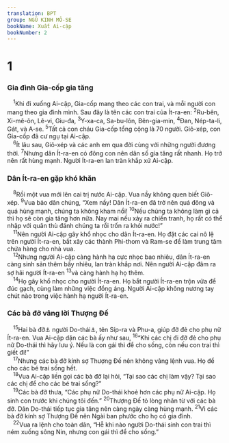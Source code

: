 ```yaml
---
translation: BPT
group: NGŨ KINH MÔ-SE
bookName: Xuất Ai-cập 
bookNumber: 2
---
```


<div class="title"><h1>1</h1><h3>Gia đình Gia-cốp gia tăng</h3></div>
<span class="verse xu_1_1"> <sup>1</sup>Khi đi xuống Ai-cập, Gia-cốp mang theo các con trai, và mỗi người con mang theo gia đình mình. Sau đây là tên các con trai của Ít-ra-en:</span>
<span class="verse xu_1_2"><sup>2</sup>Ru-bên, Xi-mê-ôn, Lê-vi, Giu-đa,</span>
<span class="verse xu_1_3"><sup>3</sup>Y-xa-ca, Sa-bu-lôn, Bên-gia-min,</span>
<span class="verse xu_1_4"><sup>4</sup>Đan, Nép-ta-li, Gát, và A-se.</span>
<span class="verse xu_1_5"><sup>5</sup>Tất cả con cháu Gia-cốp tổng cộng là 70 người. Giô-xép, con Gia-cốp đã cư ngụ tại Ai-cập.<br/></span>
<span class="verse xu_1_6"> <sup>6</sup>Ít lâu sau, Giô-xép và các anh em qua đời cùng với những người đương thời.</span>
<span class="verse xu_1_7"><sup>7</sup>Nhưng dân Ít-ra-en có đông con nên dân số gia tăng rất nhanh. Họ trở nên rất hùng mạnh. Người Ít-ra-en lan tràn khắp xứ Ai-cập.<br/></span>
<div class="title"><h3>Dân Ít-ra-en gặp khó khăn</h3></div>
<span class="verse xu_1_8"> <sup>8</sup>Rồi một vua mới lên cai trị nước Ai-cập. Vua nầy không quen biết Giô-xép.</span>
<span class="verse xu_1_9"><sup>9</sup>Vua bảo dân chúng, “Xem nầy! Dân Ít-ra-en đã trở nên quá đông và quá hùng mạnh, chúng ta không kham nổi!</span>
<span class="verse xu_1_10"><sup>10</sup>Nếu chúng ta không làm gì cả thì họ sẽ còn gia tăng hơn nữa. Nay mai nếu xảy ra chiến tranh, họ rất có thể nhập với quân thù đánh chúng ta rồi trốn ra khỏi nước!”<br/></span>
<span class="verse xu_1_11"> <sup>11</sup>Nên người Ai-cập gây khổ nhọc cho dân Ít-ra-en. Họ đặt các cai nô lệ trên người Ít-ra-en, bắt xây các thành Phi-thom và Ram-se để làm trung tâm chứa hàng cho nhà vua.<br/></span>
<span class="verse xu_1_12"> <sup>12</sup>Nhưng người Ai-cập càng hành hạ cực nhọc bao nhiêu, dân Ít-ra-en càng sinh sản thêm bấy nhiêu, lan tràn khắp nơi. Nên người Ai-cập đâm ra sợ hãi người Ít-ra-en</span>
<span class="verse xu_1_13"><sup>13</sup>và càng hành hạ họ thêm.<br/></span>
<span class="verse xu_1_14"> <sup>14</sup>Họ gây khổ nhọc cho người Ít-ra-en. Họ bắt người Ít-ra-en trộn vữa để đúc gạch, cùng làm những việc đồng áng. Người Ai-cập không nương tay chút nào trong việc hành hạ người Ít-ra-en.<br/></span>
<div class="title"><h3>Các bà đỡ vâng lời Thượng Đế</h3></div>
<span class="verse xu_1_15"> <sup>15</sup>Hai bà đỡ<a data-toggle="tooltip" data-placement="bottom" title="Hay “cô mụ.”">⚓</a> người Do-thái<a data-toggle="tooltip" data-placement="bottom" title="Còn gọi là Hê-bơ-rơ hay Ít-ra-en. Đây cũng có thể có nghĩa là “dòng dõi Ê-be” (xem Sáng 10:25-31) hay “dân tộc phía bên kia sông Ơ-phơ-rát.”">⚓</a>, tên Síp-ra và Phu-a, giúp đỡ đẻ cho phụ nữ Ít-ra-en. Vua Ai-cập dặn các bà ấy như sau,</span>
<span class="verse xu_1_16"><sup>16</sup>“Khi các chị đi đỡ đẻ cho phụ nữ Do-thái thì hãy lưu ý. Nếu là con gái thì để cho sống, còn nếu con trai thì giết đi!”<br/></span>
<span class="verse xu_1_17"> <sup>17</sup>Nhưng các bà đỡ kính sợ Thượng Đế nên không vâng lệnh vua. Họ để cho các bé trai sống hết.<br/></span>
<span class="verse xu_1_18"> <sup>18</sup>Vua Ai-cập liền gọi các bà đỡ lại hỏi, “Tại sao các chị làm vậy? Tại sao các chị để cho các bé trai sống?”<br/></span>
<span class="verse xu_1_19"> <sup>19</sup>Các bà đỡ thưa, “Các phụ nữ Do-thái khoẻ hơn các phụ nữ Ai-cập. Họ sinh con trước khi chúng tôi đến.”</span>
<span class="verse xu_1_20"><sup>20</sup>Thượng Đế tỏ lòng nhân từ với các bà đỡ. Dân Do-thái tiếp tục gia tăng nên càng ngày càng hùng mạnh.</span>
<span class="verse xu_1_21"><sup>21</sup>Vì các bà đỡ kính sợ Thượng Đế nên Ngài ban phước cho họ có gia đình.<br/></span>
<span class="verse xu_1_22"> <sup>22</sup>Vua ra lệnh cho toàn dân, “Hễ khi nào người Do-thái sinh con trai thì ném xuống sông Nin, nhưng con gái thì để cho sống.”<br/></span>
